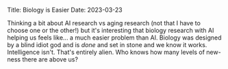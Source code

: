Title: Biology is Easier
Date: 2023-03-23

Thinking a bit about AI research vs aging research (not that I have to choose one
or the other!) but it's interesting that biology research with AI helping us feels
like... a much easier problem than AI. Biology was designed by a blind idiot god
and is _done_ and set in stone and we know it works. Intelligence isn't. That's
entirely alien. Who knows how many levels of new-ness there are above us?
